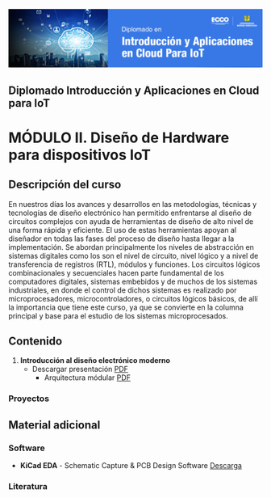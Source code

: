 [![banner](/_assets/pics/pcbdesignbanner.png)](https://github.com/marcoteran/pcbdesign)

## Diplomado Introducción y Aplicaciones en Cloud para IoT
# MÓDULO II. Diseño de Hardware para dispositivos IoT

## Descripción del curso

En nuestros días los avances y desarrollos en las metodologías, técnicas y tecnologías de diseño electrónico han permitido enfrentarse al diseño de circuitos complejos con ayuda de herramientas de diseño de alto nivel de una forma rápida y eficiente. El uso de estas herramientas apoyan al diseñador en todas las fases del proceso de diseño hasta llegar a la implementación. Se abordan principalmente los niveles de abstracción en sistemas digitales como los son el nivel de circuito, nivel lógico y a nivel de transferencia de registros (RTL), módulos y funciones. Los circuitos lógicos combinacionales y secuenciales hacen parte fundamental de los computadores digitales, sistemas embebidos y de muchos de los sistemas industriales, en donde el control de dichos sistemas es realizado por microprocesadores, microcontroladores, o circuitos lógicos básicos, de allí la importancia que tiene este curso, ya que se convierte en la columna principal y base para el estudio de los sistemas microprocesados.

## Contenido

1. **Introducción al diseño electrónico moderno**
	* Descargar presentación [PDF](https://github.com/marcoteran/pcbdesign/raw/master/lectures/01_pcbdesign_introduction.pdf)
		- Arquitectura módular [PDF](https://github.com/marcoteran/pcbdesign/raw/master/lectures/01b_ArchitectureTop-Down.pptx)


### Proyectos


## Material adicional

### Software

* **KiCad EDA** - Schematic Capture & PCB Design Software [Descarga](https://www.kicad.org/download/)


### Literatura
